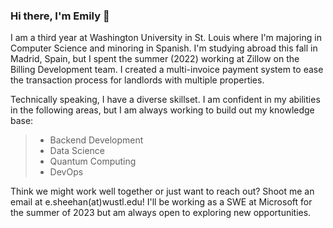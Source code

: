 ### Hi there, I'm Emily 👋

I am a third year at Washington University in St. Louis where I'm majoring in Computer Science and minoring in Spanish. I'm studying abroad this fall in Madrid, Spain, but I spent the summer (2022) working at Zillow on the Billing Development team. I created a multi-invoice payment system to ease the transaction process for landlords with multiple properties.

Technically speaking, I have a diverse skillset. I am confident in my abilities in the following areas, but I am always working to build out my knowledge base:
>- Backend Development
>- Data Science
>- Quantum Computing
>- DevOps

Think we might work well together or just want to reach out? Shoot me an email at e.sheehan(at)wustl.edu! I'll be working as a SWE at Microsoft for the summer of 2023 but am always open to exploring new opportunities.
